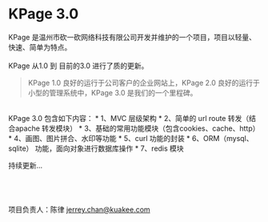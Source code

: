 # KPage 3.0
KPage 是温州市砍一砍网络科技有限公司开发并维护的一个项目，项目以轻量、快速、简单为特点。
<br /><br />
KPage 从1.0 到 目前的3.0 进行了质的更新。  

> KPage 1.0 良好的运行于公司客户的企业网站上，KPage 2.0 良好的运行于小型的管理系统中，KPage 3.0 是我们的一个里程碑。

<br />
KPage 3.0 包含如下内容：
* 1、MVC 层级架构
* 2、简单的 url route 转发（结合apache 转发模块）
* 3、基础的常用功能模块（包含cookies、cache、http）
* 4、画图、图片拼合、水印等功能
* 5、curl 功能的封装
* 6、ORM（mysql、sqlite） 功能，面向对象进行数据库操作
* 7、redis 模块

持续更新...
<br /><br /><br /><br /><br />
项目负责人：陈律  jerrey.chan@kuakee.com